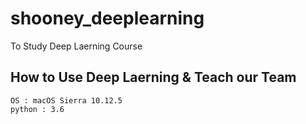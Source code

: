 # shooney_deeplearning
To Study Deep Laerning Course

## How to Use Deep Laerning  & Teach our Team
```
OS : macOS Sierra 10.12.5
python : 3.6
```

